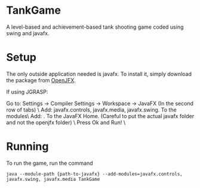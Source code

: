 # TankGame
A level-based and achievement-based tank shooting game coded using swing and javafx.

# Setup
The only outside application needed is javafx. To install it, simply download the package
from [OpenJFX](http://openjfx.io). 

If using JGRASP:

Go to: Settings -> Compiler Settings -> Workspace -> JavaFX (In the second row of tabs) \\
Add: javafx.controls, javafx.media, javafx.swing. To the modules\\
Add: <path-to-javafx-folder>. To the JavaFX Home. (Careful to put the actual javafx folder and not the openjfx folder) \\
Press Ok and Run! \\

# Running
To run the game, run the command 
```
java --module-path {path-to-javafx} --add-modules=javafx.controls, javafx.swing, javafx.media TankGame
```
